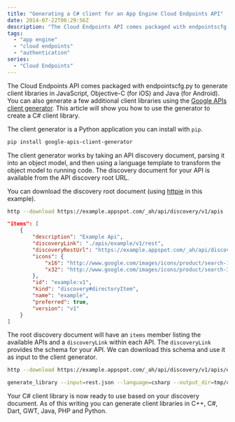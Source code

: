 ```yaml
---
title: "Generating a C# client for an App Engine Cloud Endpoints API"
date: 2014-07-22T06:29:56Z
description: "The Cloud Endpoints API comes packaged with endpointscfg.py to generate client libraries in JavaScript, Objective-C (for iOS) and Java (for Android). You can also generate a few additional client libraries using the Google APIs client generator. This article will show you how to use the generator to create a C# client library."
tags: 
  - "app engine"
  - "cloud endpoints"
  - "authentication"
series:
  - "Cloud Endpoints"
---
```


The Cloud Endpoints API comes packaged with endpointscfg.py to generate client
libraries in JavaScript, Objective-C (for iOS) and Java (for Android). You can
also generate a few additional client libraries using the [Google APIs client
generator](https://code.google.com/p/google-apis-client-generator/). This
article will show you how to use the generator to create a C# client library.

The client generator is a Python application you can install with `pip`.

```bash
pip install google-apis-client-generator
```

The client generator works by taking an API discovery document, parsing it into
an object model, and then using a language template to transform the object
model to running code. The discovery document for your API is available from the
API discovery root URL.

You can download the discovery root document (using [httpie](https://github.com/jakubroztocil/httpie) in this example).

```bash
http --download https://example.appspot.com/_ah/api/discovery/v1/apis
```

```json
"items": [
    {
        "description": "Example Api",
        "discoveryLink": "./apis/example/v1/rest",
        "discoveryRestUrl": "https://example.appspot.com/_ah/api/discovery/v1/apis/example/v1/rest",
        "icons": {
            "x16": "http://www.google.com/images/icons/product/search-16.gif",
            "x32": "http://www.google.com/images/icons/product/search-32.gif"
        },
        "id": "example:v1",
        "kind": "discovery#directoryItem",
        "name": "example",
        "preferred": true,
        "version": "v1"
    }
]
```

The root discovery document will have an `items` member listing the available
APIs and a `discoveryLink` within each API. The `discoveryLink` provides the
schema for your API. We can download this schema and use it as input to the
client generator.

```bash
http --download https://example.appspot.com/_ah/api/discovery/v1/apis/example/v1/rest

generate_library --input=rest.json --language=csharp --output_dir=tmp/csharp
```

Your C# client library is now ready to use based on your discovery document. As
of this writing you can generate client libraries in C++, C#, Dart, GWT, Java,
PHP and Python.
